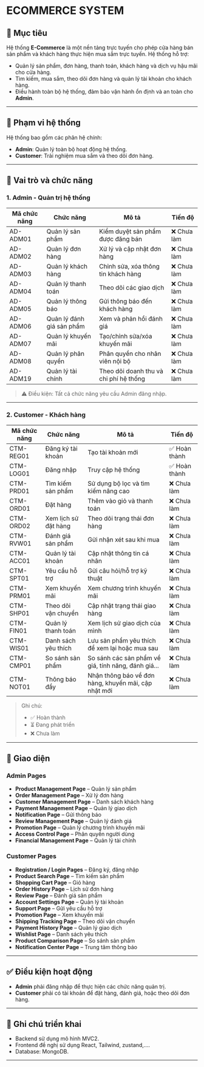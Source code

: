 # ECOMMERCE SYSTEM

## 📌 Mục tiêu

Hệ thống **E-Commerce** là một nền tảng trực tuyến cho phép cửa hàng bán sản phẩm và khách hàng thực hiện mua sắm trực tuyến. Hệ thống hỗ trợ:

- Quản lý sản phẩm, đơn hàng, thanh toán, khách hàng và dịch vụ hậu mãi cho cửa hàng.
- Tìm kiếm, mua sắm, theo dõi đơn hàng và quản lý tài khoản cho khách hàng.
- Điều hành toàn bộ hệ thống, đảm bảo vận hành ổn định và an toàn cho **Admin**.

---

## 🧭 Phạm vi hệ thống

Hệ thống bao gồm các phân hệ chính:

- **Admin**: Quản lý toàn bộ hoạt động hệ thống.
- **Customer**: Trải nghiệm mua sắm và theo dõi đơn hàng.

---

## 👥 Vai trò và chức năng

### 1. Admin - Quản trị hệ thống

| Mã chức năng | Chức năng                 | Mô tả                                  | Tiến độ     |
| ------------ | ------------------------- | -------------------------------------- | ----------- |
| AD-ADM01     | Quản lý sản phẩm          | Kiểm duyệt sản phẩm được đăng bán      | ❌ Chưa làm |
| AD-ADM02     | Quản lý đơn hàng          | Xử lý và cập nhật đơn hàng             | ❌ Chưa làm |
| AD-ADM03     | Quản lý khách hàng        | Chỉnh sửa, xóa thông tin khách hàng    | ❌ Chưa làm |
| AD-ADM04     | Quản lý thanh toán        | Theo dõi các giao dịch                 | ❌ Chưa làm |
| AD-ADM05     | Quản lý thông báo         | Gửi thông báo đến khách hàng           | ❌ Chưa làm |
| AD-ADM06     | Quản lý đánh giá sản phẩm | Xem và phản hồi đánh giá               | ❌ Chưa làm |
| AD-ADM07     | Quản lý khuyến mãi        | Tạo/chỉnh sửa/xóa khuyến mãi           | ❌ Chưa làm |
| AD-ADM08     | Quản lý phân quyền        | Phân quyền cho nhân viên nội bộ        | ❌ Chưa làm |
| AD-ADM19     | Quản lý tài chính         | Theo dõi doanh thu và chi phí hệ thống | ❌ Chưa làm |

> ⚠️ Điều kiện: Tất cả chức năng yêu cầu Admin đăng nhập.

---

### 2. Customer - Khách hàng

| Mã chức năng | Chức năng            | Mô tả                                                | Tiến độ       |
| ------------ | -------------------- | ---------------------------------------------------- | ------------- |
| CTM-REG01    | Đăng ký tài khoản    | Tạo tài khoản mới                                    | ✅ Hoàn thành |
| CTM-LOG01    | Đăng nhập            | Truy cập hệ thống                                    | ✅ Hoàn thành |
| CTM-PRD01    | Tìm kiếm sản phẩm    | Sử dụng bộ lọc và tìm kiếm nâng cao                  | ❌ Chưa làm   |
| CTM-ORD01    | Đặt hàng             | Thêm vào giỏ và thanh toán                           | ❌ Chưa làm   |
| CTM-ORD02    | Xem lịch sử đặt hàng | Theo dõi trạng thái đơn hàng                         | ❌ Chưa làm   |
| CTM-RVW01    | Đánh giá sản phẩm    | Gửi nhận xét sau khi mua                             | ❌ Chưa làm   |
| CTM-ACC01    | Quản lý tài khoản    | Cập nhật thông tin cá nhân                           | ❌ Chưa làm   |
| CTM-SPT01    | Yêu cầu hỗ trợ       | Gửi câu hỏi/hỗ trợ kỹ thuật                          | ❌ Chưa làm   |
| CTM-PRM01    | Xem khuyến mãi       | Xem chương trình khuyến mãi                          | ❌ Chưa làm   |
| CTM-SHP01    | Theo dõi vận chuyển  | Cập nhật trạng thái giao hàng                        | ❌ Chưa làm   |
| CTM-FIN01    | Quản lý thanh toán   | Xem lịch sử giao dịch của mình                       | ❌ Chưa làm   |
| CTM-WIS01    | Danh sách yêu thích  | Lưu sản phẩm yêu thích để xem lại hoặc mua sau       | ❌ Chưa làm   |
| CTM-CMP01    | So sánh sản phẩm     | So sánh các sản phẩm về giá, tính năng, đánh giá...  | ❌ Chưa làm   |
| CTM-NOT01    | Thông báo đẩy        | Nhận thông báo về đơn hàng, khuyến mãi, cập nhật mới | ❌ Chưa làm   |

> Ghi chú:
>
> - ✅ Hoàn thành
> - ⏳ Đang phát triển
> - ❌ Chưa làm

---

## 🎨 Giao diện

### Admin Pages

- **Product Management Page** – Quản lý sản phẩm
- **Order Management Page** – Xử lý đơn hàng
- **Customer Management Page** – Danh sách khách hàng
- **Payment Management Page** – Quản lý giao dịch
- **Notification Page** – Gửi thông báo
- **Review Management Page** – Quản lý đánh giá
- **Promotion Page** – Quản lý chương trình khuyến mãi
- **Access Control Page** – Phân quyền người dùng
- **Financial Management Page** – Quản lý tài chính

### Customer Pages

- **Registration / Login Pages** – Đăng ký, đăng nhập
- **Product Search Page** – Tìm kiếm sản phẩm
- **Shopping Cart Page** – Giỏ hàng
- **Order History Page** – Lịch sử đơn hàng
- **Review Page** – Đánh giá sản phẩm
- **Account Settings Page** – Quản lý tài khoản
- **Support Page** – Gửi yêu cầu hỗ trợ
- **Promotion Page** – Xem khuyến mãi
- **Shipping Tracking Page** – Theo dõi vận chuyển
- **Payment History Page** – Quản lý giao dịch
- **Wishlist Page** – Danh sách yêu thích
- **Product Comparison Page** – So sánh sản phẩm
- **Notification Center Page** – Trung tâm thông báo

---

## ✅ Điều kiện hoạt động

- **Admin** phải đăng nhập để thực hiện các chức năng quản trị.
- **Customer** phải có tài khoản để đặt hàng, đánh giá, hoặc theo dõi đơn hàng.

---

## 📌 Ghi chú triển khai

- Backend sử dụng mô hình MVC2.
- Frontend đề nghị sử dụng React, Tailwind, zustand,....
- Database: MongoDB.

---
